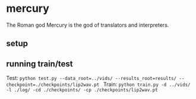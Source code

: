 # mercury

The Roman god Mercury is the god of translators and interpreters.

## setup


## running train/test

Test: `python test.py --data_root=../vids/ --results_root=results/ --checkpoint=./checkpoints/lip2wav.pt `
Train: `python train.py -d ../vids/ -l ./log/ -cd ./checkpoints/ -cp ./checkpoints/lip2wav.pt`
